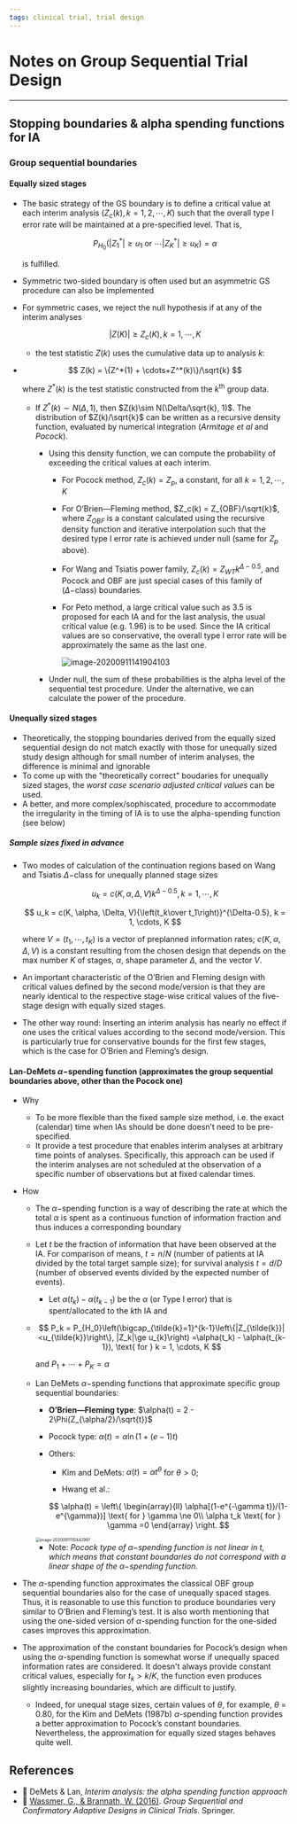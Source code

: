 ```yaml
---
tags: clinical trial, trial design
---
```


# Notes on Group Sequential Trial Design​
<hr>

## Stopping boundaries & alpha spending functions for IA

### Group sequential boundaries 

#### Equally sized stages

- The basic strategy of the GS boundary is to define a critical value at each interim analysis ($Z_c(k), k = 1, 2, \cdots, K$) such that the overall type I error rate will be maintained at a pre-specified level. That is,
  
  $$
  P_{H_0}(|Z_1^*|\ge u_1 \text{ or } \cdots |Z_K^*|\ge u_K) = \alpha
  $$

  is fulfilled.

- Symmetric two-sided boundary is often used but an asymmetric GS procedure can also be implemented 

- For symmetric cases, we reject the null hypothesis if at any of the interim analyses
  
  $$
  |Z(K)|\ge Z_c(K), k = 1, \cdots, K
  $$

  - the test statistic $Z(k)$ uses the cumulative data up to analysis $k$:
- 
    $$
    Z(k) = \{Z^*(1) + \cdots+Z^*(k)\}/\sqrt{k}
    $$

    where $Z^*(k)$ is the test statistic constructed from the $k^{\text{th}}$ group data.

  - If $Z^*(k)\sim N(\Delta, 1)$, then $Z(k)\sim N(\Delta/\sqrt{k}, 1)$. The distribution of $Z(k)/\sqrt{k}$ can be written as a recursive density function, evaluated by numerical integration (*Armitage et al* and *Pocock*). 

    - Using this density function, we can compute the probability of exceeding the critical values at each interim.

      - For Pocock method, $Z_c(k) = Z_p$, a constant, for all $k = 1, 2, \cdots, K$

      - For O’Brien—Fleming method, $Z_c(k) = Z_{OBF}/\sqrt{k}$, where $Z_{OBF}$ is a constant calculated using the recursive density function and iterative interpolation such that the desired type I error rate is achieved under null (same for $Z_p$ above).

      - For Wang and Tsiatis power family, $Z_c(k) = Z_{WT}k^{\Delta-0.5}$, and Pocock and OBF are just special cases of this family of ($\Delta-$class) boundaries.

      - For Peto method, a large critical value such as 3.5 is proposed for each IA and for the last analysis, the usual critical value (e.g. 1.96) is to be used. Since the IA critical values are so conservative, the overall type I error rate will be approximately the same as the last one.

        ![image-20200911141904103](https://raw.githubusercontent.com/askming/picgo/master/image-20200911141904103.png)
    
    - Under null, the sum of these probabilities is the alpha level of the sequential test procedure. Under the alternative, we can calculate the power of the procedure.

#### Unequally sized stages

- Theoretically, the stopping boundaries derived from the equally sized sequential design do not match exactly with those for unequally sized study design although for small number of interim analyses, the difference is minimal and ignorable
- To come up with the "theoretically correct" boudaries for unequally sized stages, the *worst case scenario adjusted critical values* can be used.
- A better, and more complex/sophiscated, procedure to accommodate the irregularity in the timing of IA is to use the alpha-spending function (see below)

##### Sample sizes fixed in advance

- Two modes of calculation of the continuation regions based on Wang and Tsiatis $\Delta-$class for unequally planned stage sizes

    $$
    u_k = c(K, \alpha, \Delta, V)k^{\Delta-0.5}, k = 1, \cdots, K
    $$

   
    $$
    u_k = c(K, \alpha, \Delta, V){\left(t_k\over t_1\right)}^{\Delta-0.5}, k = 1, \cdots, K
    $$

    where $V = (t_1, \cdots, t_K)$ is a vector of preplanned information rates; $c(K, \alpha, \Delta, V)$ is a constant resulting from the chosen design that depends on the max number $K$ of stages, $\alpha$, shape parameter $\Delta$, and the vector $V$.

- An important characteristic of the O’Brien and Fleming design with critical
  values defined by the second mode/version is that they are nearly identical to the respective stage-wise critical values of the five-stage design with equally sized stages.

- The other way round: Inserting an interim analysis has nearly no effect if one uses the critical values according to the second mode/version. This is particularly true for conservative bounds for the first few stages, which is the case for O’Brien and Fleming’s design.

#### Lan-DeMets  $\alpha-$spending function (approximates the group sequential boundaries above, other than the Pocock one)

- Why

  - To be more flexible than the fixed sample size method, i.e. the exact (calendar) time when IAs should be done doesn’t need to be pre-specified. 
  - It provide a test procedure that enables interim analyses at arbitrary time points of analyses. Specifically, this approach can be used if the interim analyses are not scheduled at the observation of a specific number of observations but at fixed calendar times.

- How

  - The $\alpha-$spending function is a way of describing the rate at which the total $\alpha$ is spent as a continuous function of information fraction and thus induces a corresponding boundary

  - Let $t$ be the fraction of information that have been observed at the IA. For comparison of means, $t=n/N$ (number of patients at IA divided by the total target sample size); for survival analysis $t = d/D$ (number of observed events divided by the expected number of events).

    - Let $\alpha(t_k) - \alpha(t_{k-1})$ be the $\alpha$ (or Type I error) that is spent/allocated to the $k$th IA and
  - 
      $$
      P_k = P_{H_0}\left(\bigcap_{\tilde{k}=1}^{k-1}\left\{|Z_{\tilde{k}}|<u_{\tilde{k}}\right\}, |Z_k|\ge u_{k}\right) =\alpha(t_k) - \alpha(t_{k-1}), \text{ for } k = 1, \cdots, K
      $$
      
      and $P_1 + \cdots + P_K = \alpha$
    
      
    
  - Lan DeMets $\alpha-$spending functions that approximate specific group sequential boundaries:
  
    - **O’Brien—Fleming type**: $\alpha(t) = 2 - 2\Phi(Z_{\alpha/2}/\sqrt{t})$
    
    - Pocock type: $\alpha(t) = \alpha\ln(1+(e-1)t)$
  
    - Others: 
    
      - Kim and DeMets: $\alpha(t) = \alpha t^{\theta}$ for $\theta>0$; 
    
      - Hwang et al.: 
       
       $$ \alpha(t) = \left\{
         \begin{array}{ll}  
         \alpha[(1-e^{-\gamma t})/(1-e^{\gamma})] \text{ for } \gamma \ne 0\\ 
         \alpha t_k \text{ for } \gamma =0 
         \end{array}
         \right.
       $$
    
    <img src="https://raw.githubusercontent.com/askming/picgo/master/image-20200911110442997.png" alt="image-20200911110442997" style="zoom:50%;" />
    
    
    
    - Note: *Pocock type of $\alpha-$spending function is not linear in $t$, which means that constant boundaries do not correspond with a linear shape of the $\alpha-$spending function.*
    
      
    
  
- The $\alpha$-spending function approximates the classical OBF group sequential boundaries also for the case of unequally spaced stages. Thus, it is reasonable to use this function to produce boundaries very similar to O’Brien and Fleming’s test. It is also worth mentioning that using the one-sided version of $\alpha$-spending function for the one-sided cases improves this approximation.

- The approximation of the constant boundaries for Pocock’s design when using the $\alpha$-spending function is somewhat worse if unequally spaced information rates are considered. It doesn't always provide constant critical values, especially for $t_k>k/K$, the function even produces slightly increasing boundaries, which are difficult to justify.

  - Indeed, for unequal stage sizes, certain values of $\theta$, for example, $\theta$ = 0.80, for the Kim and DeMets (1987b) $\alpha$-spending function provides a better approximation to Pocock’s constant boundaries. Nevertheless, the approximation for equally sized stages behaves quite well.

## References

- :page_with_curl: DeMets & Lan, *Interim analysis: the alpha spending function approach* 
- :book: [Wassmer, G., & Brannath, W. (2016)](Book-Group%20Sequential%20and%20Confirmatory%20Adaptive%20Designs%20in%20Clinical%20Trials.md). *Group Sequential and Confirmatory Adaptive Designs in Clinical Trials*. Springer.  

